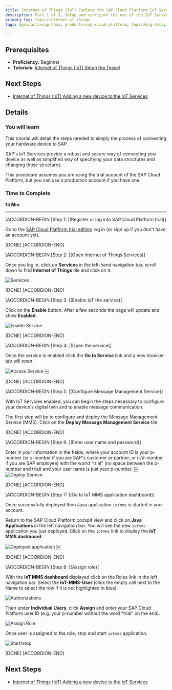 ```yaml
---
title: Internet of Things (IoT) Explore the SAP Cloud Platform IoT Services
description: Part 1 of 3, Setup and configure the use of the IoT Services with SAP Cloud Platform
primary_tag: topic>internet-of-things
tags: [products>sap-hana, products>sap-cloud-platform, topic>big-data, topic>internet-of-things, tutorial>beginner ]

---
```


## Prerequisites  
- **Proficiency:** Beginner
- **Tutorials:** [Internet of Things (IoT) Setup the Tessel](http://www.sap.com/developer/how-tos/2016/09/iot-tessel.html)


## Next Steps
- [Internet of Things (IoT) Adding a new device to the IoT Services](http://www.sap.com/developer/tutorials/iot-part7-add-device.html)

## Details
### You will learn

This tutorial will detail the steps needed to simply the process of connecting your hardware device to SAP.

SAP's IoT Services provide a robust and secure way of connecting your device as well as simplified way of specifying your data structures and changing those structures.

This procedure assumes you are using the trial account of the SAP Cloud Platform, but you can use a production account if you have one.

### Time to Complete
**15 Min**.

---

[ACCORDION-BEGIN [Step 1: ](Register or log into SAP Cloud Platform trial)]

Go to the [SAP Cloud Platform trial edition](https://account.hanatrial.ondemand.com/cockpit) log in (or sign up if you don't have an account yet).

[DONE]
[ACCORDION-END]

[ACCORDION-BEGIN [Step 2: ](Open Internet of Things Services)]

Once you log in, click on **Services** in the left-hand navigation bar, scroll down to find **Internet of Things** tile and click on it.

![Services](p6_2.png)

[DONE]
[ACCORDION-END]

[ACCORDION-BEGIN [Step 3: ](Enable IoT the service)]

Click on the **Enable** button. After a few seconds the page will update and show **Enabled**.

![Enable Service](p6_3a.png)

[DONE]
[ACCORDION-END]

[ACCORDION-BEGIN [Step 4: ](Open the service)]

Once the service is enabled click the **Go to Service** link and a new browser tab will open.

![Access Service](p6_4.png)
￼

[DONE]
[ACCORDION-END]

[ACCORDION-BEGIN [Step 5: ](Configure Message Management Service)]

With IoT Services enabled, you can begin the steps necessary to configure your device's digital twin and to enable message communication.

The first step will be to configure and deploy the Message Management Service (MMS). Click on the **Deploy Message Management Service** tile.

[DONE]
[ACCORDION-END]

[ACCORDION-BEGIN [Step 6: ](Enter user name and password)]

Enter in your information in the fields, where your account ID is your p-number (or s-number if you are SAP's customer or partner, or i-/d-number if you are SAP employee) with the world "trial" (no space between the p-number and trial) and your user name is just your p-number.
￼
![Deploy Service](p6_6a.png)

[DONE]
[ACCORDION-END]

[ACCORDION-BEGIN [Step 7: ](Go to IoT MMS application dashboard)]

Once successfully deployed then Java application `iotmms` is started in your account.

Return to the SAP Cloud Platform cockpit view and click on **Java Applications** in the left navigation bar. You will see the new `iotmms` application you just deployed. Click on the `iotmms` link to display the **IoT MMS dashboard**.

![Deployed application](p6_7.png)
￼

[DONE]
[ACCORDION-END]

[ACCORDION-BEGIN [Step 8: ](Assign role)]

With the **IoT MMS dashboard** displayed click on the Roles link in the left navigation bar. Select the **IoT-MMS-User** (click the empty cell next to the Name to select the row if it is not highlighted in blue).

![Authorizations](p6_8.png)

Then under **Individual Users**, click **Assign** and enter your SAP Cloud Platform user ID (e.g. your p-number without the word "trial" on the end).

![Assign Role](p6_9.png)

Once user is assigned to the role, stop and start `iotmms` application.

![Start/stop](p6_10.png)

[DONE]
[ACCORDION-END]


## Next Steps
- [Internet of Things (IoT) Adding a new device to the IoT Services](http://www.sap.com/developer/tutorials/iot-part7-add-device.html)
